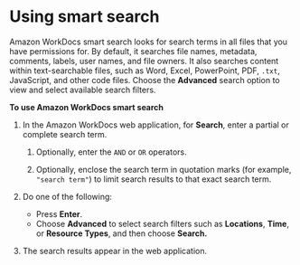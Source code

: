# Using smart search<a name="search"></a>

Amazon WorkDocs smart search looks for search terms in all files that you have permissions for\. By default, it searches file names, metadata, comments, labels, user names, and file owners\. It also searches content within text\-searchable files, such as Word, Excel, PowerPoint, PDF, `.txt`, JavaScript, and other code files\. Choose the **Advanced** search option to view and select available search filters\.

**To use Amazon WorkDocs smart search**

1. In the Amazon WorkDocs web application, for **Search**, enter a partial or complete search term\.

   1. Optionally, enter the `AND` or `OR` operators\.

   1. Optionally, enclose the search term in quotation marks \(for example, `"search term"`\) to limit search results to that exact search term\.

1. Do one of the following:
   + Press **Enter**\. 
   + Choose **Advanced** to select search filters such as **Locations**, **Time**, or **Resource Types**, and then choose **Search\.**

1. The search results appear in the web application\.